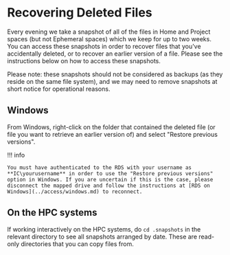 # Recovering Deleted Files

Every evening we take a snapshot of all of the files in Home and Project spaces (but not Ephemeral spaces) which we keep for up to two weeks. You can access these snapshots in order to recover files that you've accidentally deleted, or to recover an earlier version of a file. Please see the instructions below on how to access these snapshots.

Please note: these snapshots should not be considered as backups (as they reside on the same file system), and we may need to remove snapshots at short notice for operational reasons.

## Windows
From Windows, right-click on the folder that contained the deleted file (or file you want to retrieve an earlier version of) and select "Restore previous versions".

!!! info

    You must have authenticated to the RDS with your username as **IC\yourusername** in order to use the "Restore previous versions" option in Windows. If you are uncertain if this is the case, please disconnect the mapped drive and follow the instructions at [RDS on Windows](../access/windows.md) to reconnect.

## On the HPC systems

If working interactively on the HPC systems, do `cd .snapshots` in the relevant directory to see all snapshots arranged by date. These are read-only directories that you can copy files from.